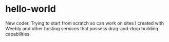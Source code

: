 # hello-world

New coder. Trying to start from scratch so can work on sites I created with Weebly and other hosting services that possess drag-and-drop building capabilities.
